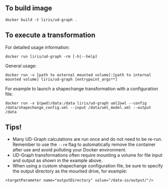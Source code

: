 ## To build image
```
docker build -t liris/ud-graph . 
```

## To execute a transformation
For detailed usage information: 
```
docker run liris/ud-graph -rm [-h|--help]
```

General usage:
```
docker run -v [path to external mounted volume]:[path to internal mounted volume] liris/ud-graph [entrypoint_args**]
```

For example to launch a shapechange transformation with a configuration file:
```
docker run -v $(pwd)/data:/data liris/ud-graph uml2owl --config /data/shapechange_config.xml --input /data/uml_model.xml --output /data
```

## Tips!
* Many UD-Graph calculations are run once and do not need to be re-run. Remember to use the `--rm` flag to automatically remove the container after use and avoid polluting your Docker environment.
* UD-Graph transformations often require mounting a volume for file input and output as shown in the example above.
* When using a custom shapechange configuration file, be sure to specify the output directory as the mounted drive, for example:
```
<targetParameter name="outputDirectory" value="/data-io/output/"/>
```